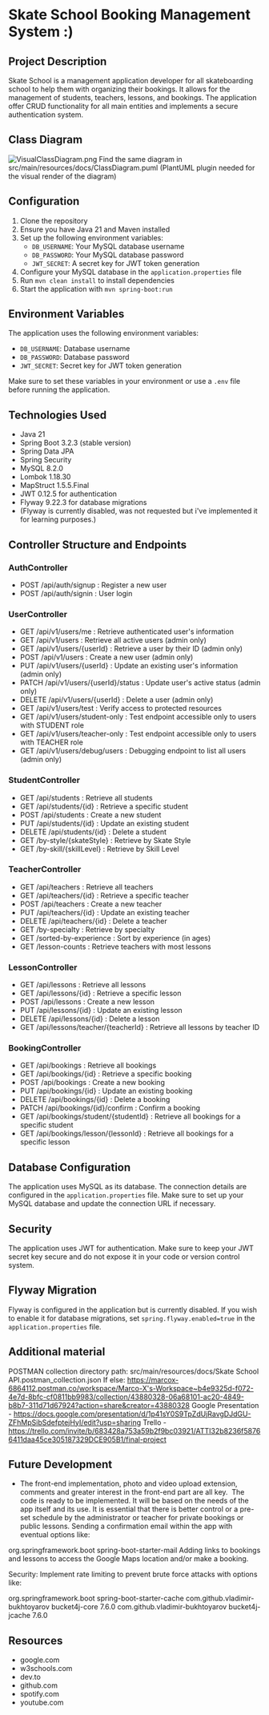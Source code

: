 # Skate School Booking Management System :)


## Project Description
Skate School is a management application developer for all skateboarding school to help them with organizing their bookings.
It allows for the management of students, teachers, lessons, and bookings.
The application offer CRUD functionality for all main entities and implements a secure authentication system.


## Class Diagram
![VisualClassDiagram.png](src/main/resources/docs/VisualClassDiagram.png)
Find the same diagram in src/main/resources/docs/ClassDiagram.puml (PlantUML plugin needed for the visual render of the diagram)

## Configuration
1. Clone the repository
2. Ensure you have Java 21 and Maven installed
3. Set up the following environment variables:
    - `DB_USERNAME`: Your MySQL database username
    - `DB_PASSWORD`: Your MySQL database password
    - `JWT_SECRET`: A secret key for JWT token generation
4. Configure your MySQL database in the `application.properties` file
5. Run `mvn clean install` to install dependencies
6. Start the application with `mvn spring-boot:run`


## Environment Variables
The application uses the following environment variables:
- `DB_USERNAME`: Database username
- `DB_PASSWORD`: Database password
- `JWT_SECRET`: Secret key for JWT token generation

Make sure to set these variables in your environment or use a `.env` file before running the application.


## Technologies Used
- Java 21
- Spring Boot 3.2.3 (stable version)
- Spring Data JPA
- Spring Security
- MySQL 8.2.0
- Lombok 1.18.30
- MapStruct 1.5.5.Final
- JWT 0.12.5 for authentication
- Flyway 9.22.3 for database migrations 
- (Flyway is currently disabled, was not requested but i've implemented it for learning purposes.)


## Controller Structure and Endpoints

### AuthController
- POST /api/auth/signup : Register a new user
- POST /api/auth/signin : User login

### UserController
- GET /api/v1/users/me : Retrieve authenticated user's information
- GET /api/v1/users : Retrieve all active users (admin only)
- GET /api/v1/users/{userId} : Retrieve a user by their ID (admin only)
- POST /api/v1/users : Create a new user (admin only)
- PUT /api/v1/users/{userId} : Update an existing user's information (admin only)
- PATCH /api/v1/users/{userId}/status : Update user's active status (admin only)
- DELETE /api/v1/users/{userId} : Delete a user (admin only)
- GET /api/v1/users/test : Verify access to protected resources
- GET /api/v1/users/student-only : Test endpoint accessible only to users with STUDENT role
- GET /api/v1/users/teacher-only : Test endpoint accessible only to users with TEACHER role
- GET /api/v1/users/debug/users : Debugging endpoint to list all users (admin only)

### StudentController
- GET /api/students : Retrieve all students
- GET /api/students/{id} : Retrieve a specific student
- POST /api/students : Create a new student
- PUT /api/students/{id} : Update an existing student
- DELETE /api/students/{id} : Delete a student
- GET /by-style/{skateStyle} : Retrieve by Skate Style
- GET /by-skill/{skillLevel} : Retrieve by Skill Level

### TeacherController
- GET /api/teachers : Retrieve all teachers
- GET /api/teachers/{id} : Retrieve a specific teacher
- POST /api/teachers : Create a new teacher
- PUT /api/teachers/{id} : Update an existing teacher
- DELETE /api/teachers/{id} : Delete a teacher
- GET /by-specialty : Retrieve by specialty
- GET /sorted-by-experience : Sort by experience (in ages)
- GET /lesson-counts : Retrieve teachers with most lessons

### LessonController
- GET /api/lessons : Retrieve all lessons
- GET /api/lessons/{id} : Retrieve a specific lesson
- POST /api/lessons : Create a new lesson
- PUT /api/lessons/{id} : Update an existing lesson
- DELETE /api/lessons/{id} : Delete a lesson
- GET /api/lessons/teacher/{teacherId} : Retrieve all lessons by teacher ID

### BookingController
- GET /api/bookings : Retrieve all bookings
- GET /api/bookings/{id} : Retrieve a specific booking
- POST /api/bookings : Create a new booking
- PUT /api/bookings/{id} : Update an existing booking
- DELETE /api/bookings/{id} : Delete a booking
- PATCH /api/bookings/{id}/confirm : Confirm a booking
- GET /api/bookings/student/{studentId} : Retrieve all bookings for a specific student
- GET /api/bookings/lesson/{lessonId} : Retrieve all bookings for a specific lesson


## Database Configuration
The application uses MySQL as its database. The connection details are configured in the `application.properties` file. Make sure to set up your MySQL database and update the connection URL if necessary.


## Security
The application uses JWT for authentication. Make sure to keep your JWT secret key secure and do not expose it in your code or version control system.


## Flyway Migration
Flyway is configured in the application but is currently disabled. If you wish to enable it for database migrations, set `spring.flyway.enabled=true` in the `application.properties` file.

## Additional material
POSTMAN collection directory path:
src/main/resources/docs/Skate School API.postman_collection.json
If else: https://marcox-6864112.postman.co/workspace/Marco-X's-Workspace~b4e9325d-f072-4e7d-8bfc-cf0811bb9983/collection/43880328-06a68101-ac20-4849-b8b7-311d71d67924?action=share&creator=43880328
Google Presentation - https://docs.google.com/presentation/d/1p41sY0S9TpZdUjRavgDJdGU-ZFhMpSibSdefptejHyI/edit?usp=sharing
Trello - https://trello.com/invite/b/683428a753a59b2f9bc03921/ATTI32b8236f58766411daa45ce305187329DCE905B1/final-project

## Future Development 
- The front-end implementation, photo and video upload extension, comments and greater interest in the front-end part are all key.  The code is ready to be implemented. It will be based on the needs of the app itself and its use. It is essential that there is better control or a pre-set schedule by the administrator or teacher for private bookings or public lessons. Sending a confirmation email within the app with eventual options like:

<dependency>
    <groupId>org.springframework.boot</groupId>
    <artifactId>spring-boot-starter-mail</artifactId>
</dependency>
Adding links to bookings and lessons to access the Google Maps location and/or make a booking.

Security:
Implement rate limiting to prevent brute force attacks with options like:

<dependency>
    <groupId>org.springframework.boot</groupId>
    <artifactId>spring-boot-starter-cache</artifactId>
</dependency>
<dependency>
    <groupId>com.github.vladimir-bukhtoyarov</groupId>
    <artifactId>bucket4j-core</artifactId>
    <version>7.6.0</version>
</dependency>
<dependency>
    <groupId>com.github.vladimir-bukhtoyarov</groupId>
    <artifactId>bucket4j-jcache</artifactId>
    <version>7.6.0</version>
</dependency>

## Resources
- google.com
- w3schools.com
- dev.to
- github.com
- spotify.com
- youtube.com